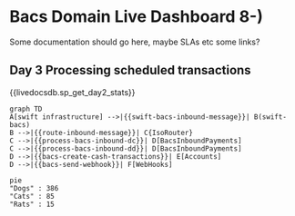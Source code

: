 
# Bacs Domain Live Dashboard 8-)

Some documentation should go here, maybe SLAs etc some links?

## Day 3 Processing scheduled transactions

{{livedocsdb.sp_get_day2_stats}}

```mermaid
graph TD
A[swift infrastructure] -->|{{swift-bacs-inbound-message}}| B(swift-bacs)
B -->|{{route-inbound-message}}| C{IsoRouter}
C -->|{{process-bacs-inbound-dc}}| D[BacsInboundPayments]
C -->|{{process-bacs-inbound-dd}}| D[BacsInboundPayments]
D -->|{{bacs-create-cash-transactions}}| E[Accounts]
D -->|{{bacs-send-webhook}}| F[WebHooks]
```

```mermaid
pie
"Dogs" : 386
"Cats" : 85
"Rats" : 15
```
